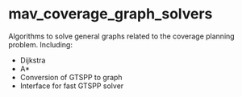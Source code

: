 # mav_coverage_graph_solvers
Algorithms to solve general graphs related to the coverage planning problem.
Including:
- Dijkstra
- A*
- Conversion of GTSPP to graph
- Interface for fast GTSPP solver
